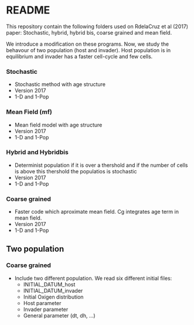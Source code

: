 # README #

This repository contain the following folders used on RdelaCruz et al (2017) paper: Stochastic, hybrid, hybrid bis, coarse grained and mean field. 

We introduce a modification on these programs. Now, we study the behavour of two population (host and invader). Host population is in equilibrium and invader has a faster cell-cycle and few cells. 

### Stochastic ###

* Stochastic method with age structure
* Version 2017
* 1-D and 1-Pop


### Mean Field (mf) ###

* Mean field model with age structure
* Version 2017
* 1-D and 1-Pop

### Hybrid and Hybridbis ###

* Determinist population if it is over a thershold and if the number of cells is above this thershold the populatios is stochastic
* Version 2017
* 1-D and 1-Pop

### Coarse grained ###

* Faster code which aproximate mean field. Cg integrates age term in mean field.
* Version 2017
* 1-D and 1-Pop

## Two population ##

### Coarse grained ###

* Include two different population. We read six different initial files:
	* INITIAL_DATUM_host
	* INITIAL_DATUM_invader
	* Initial Oxigen distribution
	* Host parameter
	* Invader parameter
	* General parameter (dt, dh, ...)

